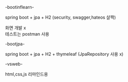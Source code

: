 
-bootinflearn-

spring boot + jpa + H2 (security, swagger,hateos 살짝)

화면 개발 x  
테스트는 postman 사용

-bootjpa-

spring boot + jpa + H2 + thymeleaf (JpaRepository 사용 x)

-vsweb-

html,css,js 리마인드용
